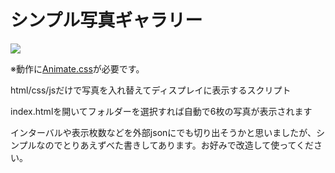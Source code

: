 # シンプル写真ギャラリー

![](https://s3-ap-northeast-1.amazonaws.com/t4traw/ss/2019-01-17_10-32-35.png)

※動作に[Animate.css](https://daneden.github.io/animate.css/)が必要です。

html/css/jsだけで写真を入れ替えてディスプレイに表示するスクリプト

index.htmlを開いてフォルダーを選択すれば自動で6枚の写真が表示されます

インターバルや表示枚数などを外部jsonにでも切り出そうかと思いましたが、シンプルなのでとりあえずべた書きしてあります。お好みで改造して使ってください。